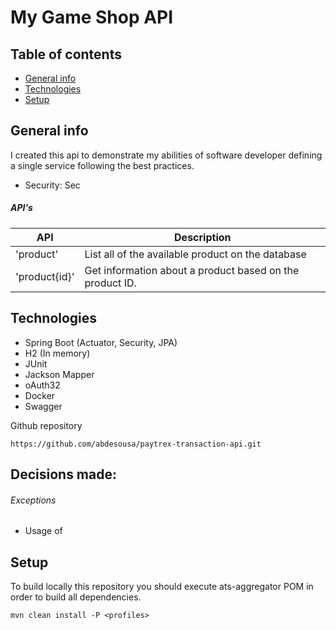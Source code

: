 # My Game Shop API
## Table of contents
* [General info](#general-info)
* [Technologies](#technologies)
* [Setup](#setup)


## General info
I created this api to demonstrate my abilities of software developer defining a single service following the best practices.

- Security: Sec



##### API's

| API                 | Description                                                              |
| ------------------- | ------------------------------------------------------------------------ |
| 'product'           | List all of the available product on the database                        |
| 'product\{id}'  | Get information about a product based on the product ID.                 |


## Technologies

* Spring Boot (Actuator, Security, JPA)
* H2 (In memory)
* JUnit
* Jackson Mapper
* oAuth32
* Docker
* Swagger

Github repository
```shell
https://github.com/abdesousa/paytrex-transaction-api.git
```

## Decisions made:

###### Exceptions
- Usage of 







## Setup

To build locally this repository you should execute ats-aggregator POM in order to build all dependencies.

```shell
mvn clean install -P <profiles>
```


